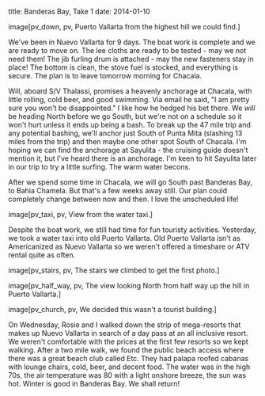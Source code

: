 title: Banderas Bay, Take 1 
date: 2014-01-10

image[pv_down, pv, Puerto Vallarta from the highest hill we could find.]

We've been in Nuevo Vallarta for 9 days.  The boat work is complete and we are
ready to move on.  The lee cloths are ready to be tested - may we not need
them!  The jib furling drum is attached - may the new fasteners stay in place!
The bottom is clean, the stove fuel is stocked, and everything is secure.  The
plan is to leave tomorrow morning for Chacala.

Will, aboard S/V Thalassi, promises a heavenly anchorage at Chacala, with
little rolling, cold beer, and good swimming.  Via email he said, "I am pretty
sure you won't be disappointed."  I like how he hedged his bet there.  We
_will_ be heading North before we go South, but we're not on a schedule so it
won't hurt unless it ends up being a bash.  To break up the 47 mile trip and
any potential bashing, we'll anchor just South of Punta Mita (slashing 13 miles
from the trip) and then maybe one other spot South of Chacala.  I'm hoping we
can find the anchorage at Sayulita - the cruising guide doesn't mention it, but
I've heard there is an anchorage.  I'm keen to hit Sayulita later in our trip
to try a little surfing. The warm water becons.

After we spend some time in Chacala, we will go South past Banderas Bay, to
Bahia Chamela.  But that's a few weeks away still.  Our plan could completely
change between now and then.  I love the unscheduled life!

image[pv_taxi, pv, View from the water taxi.]

Despite the boat work, we still had time for fun touristy activities.
Yesterday, we took a water taxi into old Puerto Vallarta.  Old Puerto Vallarta
isn't as Americanized as Nuevo Vallarta so we weren't offered a timeshare or
ATV rental quite as often.

image[pv_stairs, pv, The stairs we climbed to get the first photo.]

image[pv_half_way, pv, The view looking North from half way up the hill in Puerto Vallarta.]

image[pv_church, pv, We decided this wasn't a tourist building.] 

On Wednesday, Rosie and I walked down the strip of mega-resorts that makes up
Nuevo Vallarta in search of a day pass at an all inclusive resort.  We weren't
comfortable with the prices at the first few resorts so we kept walking.  After
a two mile walk, we found the public beach access where there was a great beach
club called Etc.  They had palapa roofed cabanas with lounge chairs, cold,
beer, and decent food.  The water was in the high 70s, the air temperature was
80 with a light onshore breeze, the sun was hot.  Winter is good in Banderas
Bay.  We shall return!

